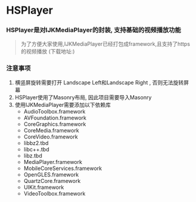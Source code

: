 # HSPlayer

### HSPlayer是对IJKMediaPlayer的封装, 支持基础的视频播放功能

> 为了方便大家使用,IJKMediaPlayer已经打包成framework,且支持了https的视频播放 (下载地址:)

### 注意事项

1. 横竖屏旋转需要打开 Landscape Left和Landscape Right , 否则无法旋转屏幕
2. HSPlayer使用了Masonry布局, 因此项目需要导入Masonry
3. 使用IJKMediaPlayer需要添加以下依赖库
   * AudioToolbox.framework
   * AVFoundation.framework
   * CoreGraphics.framework
   * CoreMedia.framework
   * CoreVideo.framework
   * libbz2.tbd
   * libc++.tbd
   * libz.tbd
   * MediaPlayer.framework
   * MobileCoreServices.framework
   * OpenGLES.framework
   * QuartzCore.framework
   * UIKit.framework
   * VideoToolbox.framework
